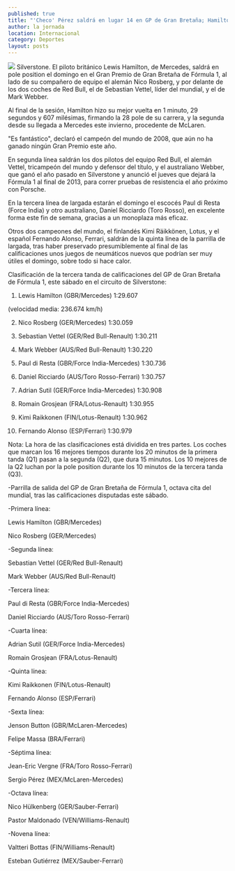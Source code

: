 ```yaml
---
published: true
title: "'Checo' Pérez saldrá en lugar 14 en GP de Gran Bretaña; Hamilton logró la pole"
author: la jornada
location: Internacional
category: Deportes
layout: posts
---
```


![](http://i.imgur.com/u1VZp86m.jpg)
Silverstone. El piloto británico Lewis Hamilton, de Mercedes, saldrá en pole position el domingo en el Gran Premio de Gran Bretaña de Fórmula 1, al lado de su compañero de equipo el alemán Nico Rosberg, y por delante de los dos coches de Red Bull, el de Sebastian Vettel, líder del mundial, y el de Mark Webber.

Al final de la sesión, Hamilton hizo su mejor vuelta en 1 minuto, 29 segundos y 607 milésimas, firmando la 28 pole de su carrera, y la segunda desde su llegada a Mercedes este invierno, procedente de McLaren.

"Es fantástico", declaró el campeón del mundo de 2008, que aún no ha ganado ningún Gran Premio este año.

En segunda línea saldrán los dos pilotos del equipo Red Bull, el alemán Vettel, tricampeón del mundo y defensor del título, y el australiano Webber, que ganó el año pasado en Silverstone y anunció el jueves que dejará la Fórmula 1 al final de 2013, para correr pruebas de resistencia el año próximo con Porsche.

En la tercera línea de largada estarán el domingo el escocés Paul di Resta (Force India) y otro australiano, Daniel Ricciardo (Toro Rosso), en excelente forma este fin de semana, gracias a un monoplaza más eficaz.

Otros dos campeones del mundo, el finlandés Kimi Räikkönen, Lotus, y el español Fernando Alonso, Ferrari, saldrán de la quinta línea de la parrilla de largada, tras haber preservado presumiblemente al final de las calificaciones unos juegos de neumáticos nuevos que podrían ser muy útiles el domingo, sobre todo si hace calor.

Clasificación de la tercera tanda de calificaciones del GP de Gran Bretaña de Fórmula 1, este sábado en el circuito de Silverstone:

1. Lewis Hamilton (GBR/Mercedes) 1:29.607

(velocidad media: 236.674 km/h)

2. Nico Rosberg (GER/Mercedes) 1:30.059

3. Sebastian Vettel (GER/Red Bull-Renault) 1:30.211

4. Mark Webber (AUS/Red Bull-Renault) 1:30.220

5. Paul di Resta (GBR/Force India-Mercedes) 1:30.736

6. Daniel Ricciardo (AUS/Toro Rosso-Ferrari) 1:30.757

7. Adrian Sutil (GER/Force India-Mercedes) 1:30.908

8. Romain Grosjean (FRA/Lotus-Renault) 1:30.955

9. Kimi Raikkonen (FIN/Lotus-Renault) 1:30.962

10. Fernando Alonso (ESP/Ferrari) 1:30.979

Nota: La hora de las clasificaciones está dividida en tres partes. Los coches que marcan los 16 mejores tiempos durante los 20 minutos de la primera tanda (Q1) pasan a la segunda (Q2), que dura 15 minutos. Los 10 mejores de la Q2 luchan por la pole position durante los 10 minutos de la tercera tanda (Q3).

-Parrilla de salida del GP de Gran Bretaña de Fórmula 1, octava cita del mundial, tras las calificaciones disputadas este sábado.

-Primera línea:

Lewis Hamilton (GBR/Mercedes)

Nico Rosberg (GER/Mercedes)

-Segunda línea:

Sebastian Vettel (GER/Red Bull-Renault)

Mark Webber (AUS/Red Bull-Renault)

-Tercera línea:

Paul di Resta (GBR/Force India-Mercedes)

Daniel Ricciardo (AUS/Toro Rosso-Ferrari)

-Cuarta línea:

Adrian Sutil (GER/Force India-Mercedes)

Romain Grosjean (FRA/Lotus-Renault)

-Quinta línea:

Kimi Raikkonen (FIN/Lotus-Renault)

Fernando Alonso (ESP/Ferrari)

-Sexta línea:

Jenson Button (GBR/McLaren-Mercedes)

Felipe Massa (BRA/Ferrari)

-Séptima línea:

Jean-Eric Vergne (FRA/Toro Rosso-Ferrari)

Sergio Pérez (MEX/McLaren-Mercedes)

-Octava línea:

Nico Hülkenberg (GER/Sauber-Ferrari)

Pastor Maldonado (VEN/Williams-Renault)

-Novena línea:

Valtteri Bottas (FIN/Williams-Renault)

Esteban Gutiérrez (MEX/Sauber-Ferrari)
